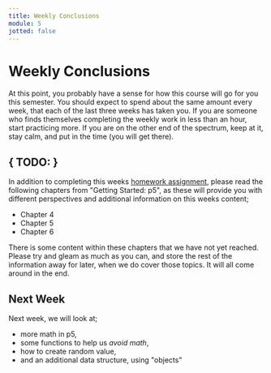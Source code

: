 ```yaml
---
title: Weekly Conclusions
module: 5
jotted: false
---
```


# Weekly Conclusions

At this point, you probably have a sense for how this course will go for you this semester. You should expect to spend about the same amount every week, that each of the last three weeks has taken you. If you are someone who finds themselves completing the weekly work in less than an hour, start practicing more. If you are on the other end of the spectrum, keep at it, stay calm, and put in the time (you will get there).

## { TODO: }

In addition to completing this weeks [homework assignment](https://github.com/Montana-Media-Arts/120_CreativeCoding/wiki/HW-5), please read the following chapters from "Getting Started: p5", as these will provide you with different perspectives and additional information on this weeks content;

- Chapter 4
- Chapter 5
- Chapter 6

There is some content within these chapters that we have not yet reached. Please try and gleam as much as you can, and store the rest of the information away for later, when we do cover those topics. It will all come around in the end.


## Next Week

Next week, we will look at;

- more math in p5,
- some functions to help us _avoid math_,
- how to create random value,
- and an additional data structure, using "objects"
